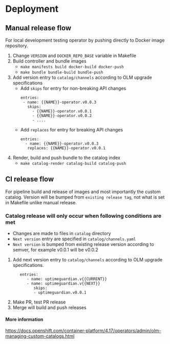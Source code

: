 # Deployment
## Manual release flow
For local development testing operator by pushing directly to Docker image repository.
1. Change ``VERSION`` and ``DOCKER_REPO_BASE`` variable in Makefile
2. Build controller and bundle images
   - ``make manifests build docker-build docker-push``
   - ``make bundle bundle-build bundle-push``
3. Add version entry to ``catalog/channels`` according to OLM upgrade specifications
   - Add ``skips`` for entry for non-breaking API changes
     ```
     entries:
      - name: {{NAME}}-operator.v0.0.3
        skips:
          - {{NAME}}-operator.v0.0.1
          - {{NAME}}-operator.v0.0.2
          - ....
      ```
   - Add ``replaces`` for entry for breaking API changes
       ```
       entries:
         - name: {{NAME}}-operator.v0.0.3
          replaces: {{NAME}}-operator.v0.0.1
       ```
4. Render, build and push bundle to the catalog index
   - ``make catalog-render catalog-build catalog-push``

## CI release flow
For pipeline build and release of images and most importantly the custom catalog.
Version will be bumped from ``existing release tag``, not what is set in Makefile unlike manual release.

### Catalog release will only occur when following conditions are met
* Changes are made to files in ``catalog`` directory
* ``Next version`` entry are specified in ``catalog/channels.yaml``
* ``Next version`` is bumped from existing release version according to semver, for example v0.0.1 will be v0.0.2

1. Add next version entry to ``catalog/channels`` according to OLM upgrade specifications.
   ```
      entries:
         - name: uptimeguardian.v{{CURRENT}}
         - name: uptimeguardian.v{{NEXT}}
            skips:
            - uptimeguardian.v0.0.1
   ```
2. Make PR, test PR release
3. Merge will build and push releases

#### More information
https://docs.openshift.com/container-platform/4.17/operators/admin/olm-managing-custom-catalogs.html
